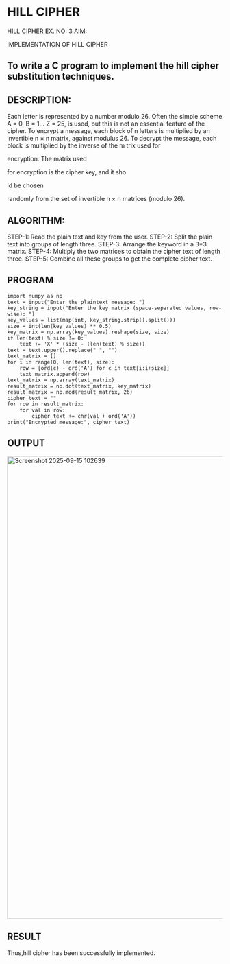 # HILL CIPHER
HILL CIPHER
EX. NO: 3 AIM:
 

IMPLEMENTATION OF HILL CIPHER
 
## To write a C program to implement the hill cipher substitution techniques.

## DESCRIPTION:

Each letter is represented by a number modulo 26. Often the simple scheme A = 0, B
= 1... Z = 25, is used, but this is not an essential feature of the cipher. To encrypt a message, each block of n letters is  multiplied by an invertible n × n matrix, against modulus 26. To
decrypt the message, each block is multiplied by the inverse of the m trix used for
 
encryption. The matrix used
 
for encryption is the cipher key, and it sho
 
ld be chosen
 
randomly from the set of invertible n × n matrices (modulo 26).


## ALGORITHM:

STEP-1: Read the plain text and key from the user. STEP-2: Split the plain text into groups of length three. STEP-3: Arrange the keyword in a 3*3 matrix.
STEP-4: Multiply the two matrices to obtain the cipher text of length three.
STEP-5: Combine all these groups to get the complete cipher text.

## PROGRAM 
~~~
import numpy as np
text = input("Enter the plaintext message: ")
key_string = input("Enter the key matrix (space-separated values, row-wise): ")
key_values = list(map(int, key_string.strip().split()))
size = int(len(key_values) ** 0.5)
key_matrix = np.array(key_values).reshape(size, size)
if len(text) % size != 0:
    text += 'X' * (size - (len(text) % size))
text = text.upper().replace(" ", "")
text_matrix = []
for i in range(0, len(text), size):
    row = [ord(c) - ord('A') for c in text[i:i+size]]
    text_matrix.append(row)
text_matrix = np.array(text_matrix)
result_matrix = np.dot(text_matrix, key_matrix)
result_matrix = np.mod(result_matrix, 26)
cipher_text = ""
for row in result_matrix:
    for val in row:
        cipher_text += chr(val + ord('A'))
print("Encrypted message:", cipher_text)
~~~
## OUTPUT
<img width="1919" height="1079" alt="Screenshot 2025-09-15 102639" src="https://github.com/user-attachments/assets/41317365-6e44-43bd-8cc8-58705c88f964" />

## RESULT

Thus,hill cipher has been successfully implemented.

